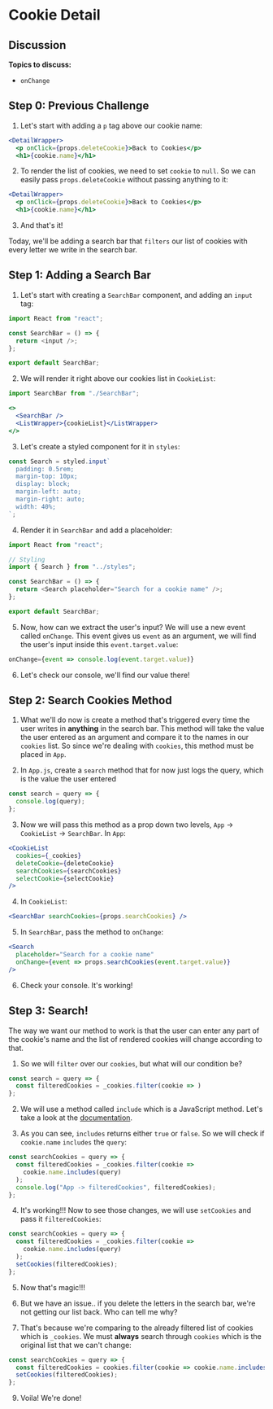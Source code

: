 # Cookie Detail

## Discussion

**Topics to discuss:**

- `onChange`

## Step 0: Previous Challenge

1. Let's start with adding a `p` tag above our cookie name:

```jsx
<DetailWrapper>
  <p onClick={props.deleteCookie}>Back to Cookies</p>
  <h1>{cookie.name}</h1>
```

2. To render the list of cookies, we need to set `cookie` to `null`. So we can easily pass `props.deleteCookie` without passing anything to it:

```jsx
<DetailWrapper>
  <p onClick={props.deleteCookie}>Back to Cookies</p>
  <h1>{cookie.name}</h1>
```

3. And that's it!

Today, we'll be adding a search bar that `filters` our list of cookies with every letter we write in the search bar.

## Step 1: Adding a Search Bar

1. Let's start with creating a `SearchBar` component, and adding an `input` tag:

```javascript
import React from "react";

const SearchBar = () => {
  return <input />;
};

export default SearchBar;
```

2. We will render it right above our cookies list in `CookieList`:

```javascript
import SearchBar from "./SearchBar";
```

```jsx
<>
  <SearchBar />
  <ListWrapper>{cookieList}</ListWrapper>
</>
```

3. Let's create a styled component for it in `styles`:

```javascript
const Search = styled.input`
  padding: 0.5rem;
  margin-top: 10px;
  display: block;
  margin-left: auto;
  margin-right: auto;
  width: 40%;
`;
```

4. Render it in `SearchBar` and add a placeholder:

```javascript
import React from "react";

// Styling
import { Search } from "../styles";

const SearchBar = () => {
  return <Search placeholder="Search for a cookie name" />;
};

export default SearchBar;
```

5. Now, how can we extract the user's input? We will use a new event called `onChange`. This event gives us `event` as an argument, we will find the user's input inside this `event.target.value`:

```javascript
onChange={event => console.log(event.target.value)}
```

6. Let's check our console, we'll find our value there!

## Step 2: Search Cookies Method

1. What we'll do now is create a method that's triggered every time the user writes in **anything** in the search bar. This method will take the value the user entered as an argument and compare it to the names in our `cookies` list. So since we're dealing with `cookies`, this method must be placed in `App`.

2. In `App.js`, create a `search` method that for now just logs the query, which is the value the user entered

```javascript
const search = query => {
  console.log(query);
};
```

3. Now we will pass this method as a prop down two levels, `App` -> `CookieList` -> `SearchBar`. In `App`:

```jsx
<CookieList
  cookies={_cookies}
  deleteCookie={deleteCookie}
  searchCookies={searchCookies}
  selectCookie={selectCookie}
/>
```

4. In `CookieList`:

```jsx
<SearchBar searchCookies={props.searchCookies} />
```

5. In `SearchBar`, pass the method to `onChange`:

```jsx
<Search
  placeholder="Search for a cookie name"
  onChange={event => props.searchCookies(event.target.value)}
/>
```

6. Check your console. It's working!

## Step 3: Search!

The way we want our method to work is that the user can enter any part of the cookie's name and the list of rendered cookies will change according to that.

1. So we will `filter` over our `cookies`, but what will our condition be?

```javascript
const search = query => {
  const filteredCookies = _cookies.filter(cookie => )
};
```

2. We will use a method called `include` which is a JavaScript method. Let's take a look at the [documentation](https://developer.mozilla.org/en-US/docs/Web/JavaScript/Reference/Global_Objects/Array/includes).

3. As you can see, `includes` returns either `true` or `false`. So we will check if `cookie.name` `includes` the `query`:

```javascript
const searchCookies = query => {
  const filteredCookies = _cookies.filter(cookie =>
    cookie.name.includes(query)
  );
  console.log("App -> filteredCookies", filteredCookies);
};
```

4. It's working!!! Now to see those changes, we will use `setCookies` and pass it `filteredCookies`:

```javascript
const searchCookies = query => {
  const filteredCookies = _cookies.filter(cookie =>
    cookie.name.includes(query)
  );
  setCookies(filteredCookies);
};
```

5. Now that's magic!!!

6. But we have an issue.. if you delete the letters in the search bar, we're not getting our list back. Who can tell me why?

7. That's because we're comparing to the already filtered list of cookies which is `_cookies`. We must **always** search through `cookies` which is the original list that we can't change:

```javascript
const searchCookies = query => {
  const filteredCookies = cookies.filter(cookie => cookie.name.includes(query));
  setCookies(filteredCookies);
};
```

9. Voila! We're done!
